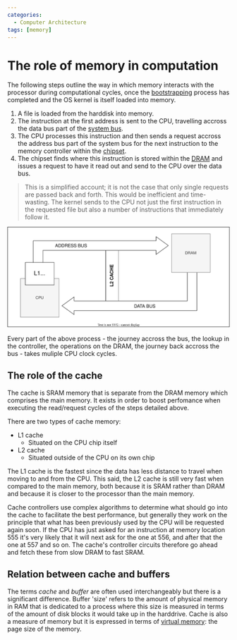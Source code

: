 ```yaml
---
categories:
  - Computer Architecture
tags: [memory]
---
```


# The role of memory in computation

The following steps outline the way in which memory interacts with the processor during computational cycles, once the [bootstrapping](/Operating_Systems/Boot_process.md) process has completed and the OS kernel is itself loaded into memory.

1. A file is loaded from the harddisk into memory.
2. The instruction at the first address is sent to the CPU, travelling accross the data bus part of the [system bus](/Hardware/Bus.md#system-bus).
3. The CPU processes this instruction and then sends a request accross the address bus part of the system bus for the next instruction to the memory controller within the [chipset](/Hardware/Chipset_and_controllers.md).
4. The chipset finds where this instruction is stored within the [DRAM](/Hardware/Memory/RAM_types.md#dram) and issues a request to have it read out and send to the CPU over the data bus.

> This is a simplified account; it is not the case that only single requests are passed back and forth. This would be inefficient and time-wasting. The kernel sends to the CPU not just the first instruction in the requested file but also a number of instructions that immediately follow it.

![](/img/memory-flow.svg)

Every part of the above process - the journey accross the bus, the lookup in the controller, the operations on the DRAM, the journey back accross the bus - takes muliple CPU clock cycles.

## The role of the cache

The cache is SRAM memory that is separate from the DRAM memory which comprises the main memory. It exists in order to boost perfomance when executing the read/request cycles of the steps detailed above.

There are two types of cache memory:

- L1 cache
  - Situated on the CPU chip itself
- L2 cache
  - Situated outside of the CPU on its own chip

The L1 cache is the fastest since the data has less distance to travel when moving to and from the CPU. This said, the L2 cache is still very fast when compared to the main memory, both because it is SRAM rather than DRAM and because it is closer to the processor than the main memory.

Cache controllers use complex algorithms to determine what should go into the cache to facilitate the best performance, but generally they work on the principle that what has been previously used by the CPU will be requested again soon. If the CPU has just asked for an instruction at memory location 555 it's very likely that it will next ask for the one at 556, and after that the one at 557 and so on. The cache's controller circuits therefore go ahead and fetch these from slow DRAM to fast SRAM.

## Relation between cache and buffers

The terms _cache_ and _buffer_ are often used interchangeably but there is a significant difference. Buffer 'size' refers to the amount of physical memory in RAM that is dedicated to a process where this size is measured in terms  of the amount of disk blocks it would take up in the harddrive. Cache is also a measure of memory but it is expressed in terms of [virtual memory](/Operating_Systems/Virtual_memory_and_the_MMU.md): the page size of the memory.